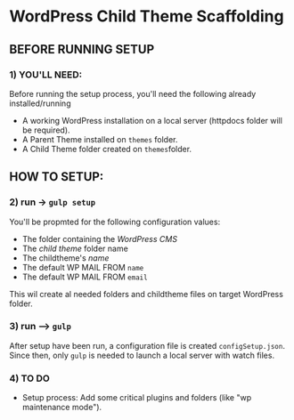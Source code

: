 # WordPress Child Theme Scaffolding

## BEFORE RUNNING SETUP

### 1) YOU'LL NEED:

Before running the setup process, you'll need the following already installed/running

-   A working WordPress installation on a local server (httpdocs folder will be required).
-   A Parent Theme installed on `themes` folder.
-   A Child Theme folder created on `themes`folder.

## HOW TO SETUP:

### 2) run -> `gulp setup`

You'll be propmted for the following configuration values:

-   The folder containing the _WordPress CMS_
-   The _child theme_ folder name
-   The childtheme's _name_
-   The default WP MAIL FROM `name`
-   The default WP MAIL FROM `email`

This wil create al needed folders and childtheme files on target WordPress folder.

### 3) run --> `gulp`

After setup have been run, a configuration file is created `configSetup.json`.
Since then, only `gulp` is needed to launch a local server with watch files.

### 4) TO DO

-   Setup process: Add some critical plugins and folders (like "wp maintenance mode").
